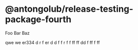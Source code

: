 # @antongolub/release-testing-package-fourth

Foo Bar Baz

qwe we er334 d r f er d d f f r f f ff  ff dd f ff f ff
